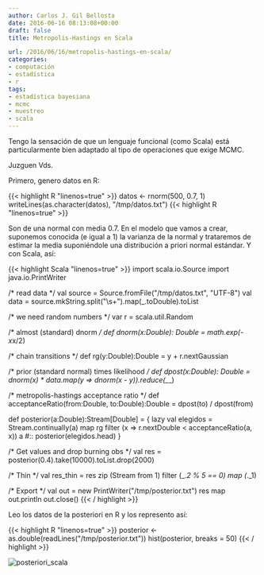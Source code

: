 ```yaml
---
author: Carlos J. Gil Bellosta
date: 2016-06-16 08:13:08+00:00
draft: false
title: Metropolis-Hastings en Scala

url: /2016/06/16/metropolis-hastings-en-scala/
categories:
- computación
- estadística
- r
tags:
- estadística bayesiana
- mcmc
- muestreo
- scala
---
```


Tengo la sensación de que un lenguaje funcional (como Scala) está particularmente bien adaptado al tipo de operaciones que exige MCMC.

Juzguen Vds.

Primero, genero datos en R:

{{< highlight R "linenos=true" >}}
datos <- rnorm(500, 0.7, 1)
writeLines(as.character(datos), "/tmp/datos.txt")
{{< highlight R "linenos=true" >}}

Son de una normal con media 0.7. En el modelo que vamos a crear, suponemos conocida (e igual a 1) la varianza de la normal y trataremos de estimar la media suponiéndole una distribución a priori normal estándar. Y con Scala, así:

{{< highlight Scala "linenos=true" >}}
import scala.io.Source
import java.io.PrintWriter

/* read data */
val source = Source.fromFile("/tmp/datos.txt", "UTF-8")
val data = source.mkString.split("\\s+").map(_.toDouble).toList

/* we need random numbers */
var r = scala.util.Random

/* almost (standard) dnorm */
def dnorm(x:Double): Double = math.exp(-x*x/2)

/* chain transitions */
def rg(y:Double):Double = y + r.nextGaussian

/* prior (standard normal) times likelihood */
def dpost(x:Double): Double = dnorm(x) * data.map(y => dnorm(x - y)).reduce(_*_)

/* metropolis-hastings acceptance ratio */
def acceptanceRatio(from:Double, to:Double):Double = dpost(to) / dpost(from)

def posterior(a:Double):Stream[Double] = {
    lazy val elegidos = Stream.continually(a) map rg filter (x => r.nextDouble < acceptanceRatio(a, x))
    a #:: posterior(elegidos.head)
}

/* Get values and drop burning obs */
val res = posterior(0.4).take(10000).toList.drop(2000)

/* Thin */
val res_thin = res zip (Stream from 1) filter (_._2 % 5 == 0) map (_._1)

/* Export */
val out = new PrintWriter("/tmp/posterior.txt")
res map out.println
out.close()
{{< / highlight >}}

Leo los datos de la posteriori en R y los represento así:

{{< highlight R "linenos=true" >}}
posterior <- as.double(readLines("/tmp/posterior.txt"))
hist(posterior, breaks = 50)
{{< / highlight >}}

![posteriori_scala](/wp-uploads/2016/06/posteriori_scala.png)

